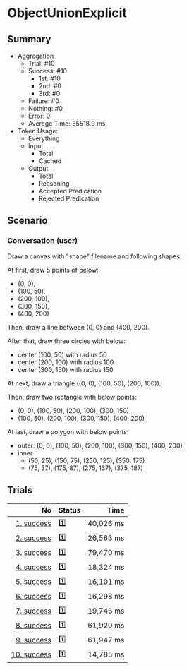 # ObjectUnionExplicit
## Summary
  - Aggregation
    - Trial: #10
    - Success: #10
      - 1st: #10
      - 2nd: #0
      - 3rd: #0
    - Failure: #0
    - Nothing: #0
    - Error: 0
    - Average Time: 35518.9 ms
  - Token Usage:
    - Everything
    - Input
      - Total
      - Cached
    - Output
      - Total
      - Reasoning
      - Accepted Predication
      - Rejected Predication

## Scenario
### Conversation (user)
Draw a canvas with "shape" filename and following shapes.

At first, draw 5 points of below:

  - (0, 0),
  - (100, 50),
  - (200, 100),
  - (300, 150),
  - (400, 200)

Then, draw a line between (0, 0) and (400, 200).

After that, draw three circles with below:

  - center (100, 50) with radius 50
  - center (200, 100) with radius 100
  - center (300, 150) with radius 150

At next, draw a triangle ((0, 0), (100, 50), (200, 100)).

Then, draw two rectangle with below points:

  - (0, 0), (100, 50), (200, 100), (300, 150)
  - (100, 50), (200, 100), (300, 150), (400, 200)

At last, draw a polygon with below points:

  - outer: (0, 0), (100, 50), (200, 100), (300, 150), (400, 200)
  - inner
    - (50, 25), (150, 75), (250, 125), (350, 175)
    - (75, 37), (175, 87), (275, 137), (375, 187)

## Trials
No | Status | Time
---:|:-------|------:
[1. success](./trials/1.success.json) | 1️⃣ | 40,026 ms
[2. success](./trials/2.success.json) | 1️⃣ | 26,563 ms
[3. success](./trials/3.success.json) | 1️⃣ | 79,470 ms
[4. success](./trials/4.success.json) | 1️⃣ | 18,324 ms
[5. success](./trials/5.success.json) | 1️⃣ | 16,101 ms
[6. success](./trials/6.success.json) | 1️⃣ | 16,298 ms
[7. success](./trials/7.success.json) | 1️⃣ | 19,746 ms
[8. success](./trials/8.success.json) | 1️⃣ | 61,929 ms
[9. success](./trials/9.success.json) | 1️⃣ | 61,947 ms
[10. success](./trials/10.success.json) | 1️⃣ | 14,785 ms